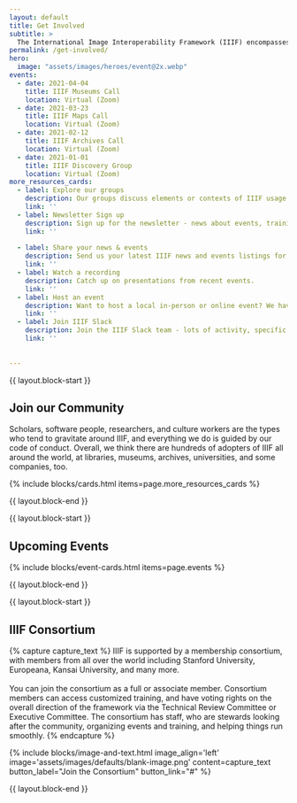 ```yaml
---
layout: default
title: Get Involved
subtitle: >
  The International Image Interoperability Framework (IIIF) encompasses a large and growing community of interested individuals, organizations, a Consortium.
permalink: /get-involved/
hero:
  image: "assets/images/heroes/event@2x.webp"
events:
  - date: 2021-04-04
    title: IIIF Museums Call
    location: Virtual (Zoom)
  - date: 2021-03-23
    title: IIIF Maps Call
    location: Virtual (Zoom)
  - date: 2021-02-12
    title: IIIF Archives Call
    location: Virtual (Zoom)
  - date: 2021-01-01
    title: IIIF Discovery Group
    location: Virtual (Zoom)
more_resources_cards:
  - label: Explore our groups
    description: Our groups discuss elements or contexts of IIIF usage or to agree on direction of an idea or initiative.
    link: ''
  - label: Newsletter Sign up
    description: Sign up for the newsletter - news about events, training, cool projects, and community updates
    link: ''
 
  - label: Share your news & events
    description: Send us your latest IIIF news and events listings for inclusion in our monthly newsletter.
    link: ''
  - label: Watch a recording
    description: Catch up on presentations from recent events.
    link: ''
  - label: Host an event
    description: Want to host a local in-person or online event? We have a guide for that.
    link: ''
  - label: Join IIIF Slack
    description: Join the IIIF Slack team - lots of activity, specific channels for groups, and more!
    link: ''
  
  
---
```

{{ layout.block-start }}
## Join our Community

Scholars, software people, researchers, and culture workers are the types who tend to gravitate around IIIF, and everything we do is guided by our code of conduct. Overall, we think there are hundreds of adopters of IIIF all around the world, at libraries, museums, archives, universities, and some companies, too.

{% include blocks/cards.html items=page.more_resources_cards %}

{{ layout.block-end }}




{{ layout.block-start }}

## Upcoming Events

{% include blocks/event-cards.html items=page.events %}


{{ layout.block-end }}



{{ layout.block-start }}

## IIIF Consortium

{% capture capture_text %}
IIIF is supported by a membership consortium, with members from all over the world including Stanford University, Europeana, Kansai University, and many more.
<br><br>
You can join the consortium as a full or associate member. Consortium members can access customized training, and have voting rights on the overall direction of the framework via the Technical Review Committee or Executive Committee. The consortium has staff, who are stewards looking after the community, organizing events and training, and helping things run smoothly.
{% endcapture %}

{% include blocks/image-and-text.html image_align='left' image='assets/images/defaults/blank-image.png' content=capture_text button_label="Join the Consortium" button_link="#" %}

{{ layout.block-end }}
